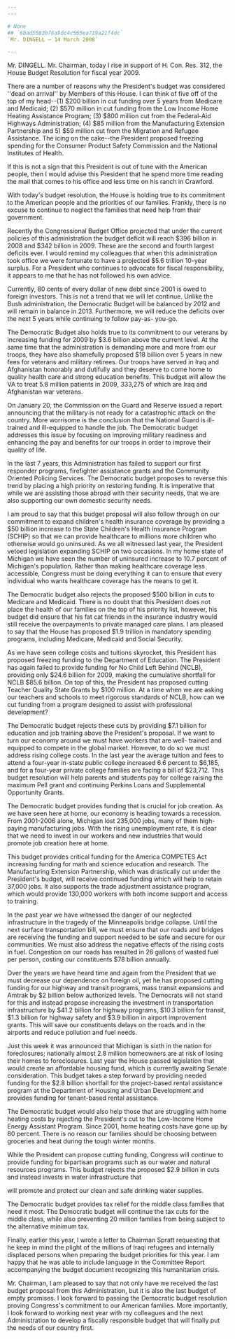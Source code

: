```yaml
---
---

# None
## `6bad5583b76a9dc4c565ea719a21f4dc`
`Mr. DINGELL — 14 March 2008`

---
```



Mr. DINGELL. Mr. Chairman, today I rise in support of H. Con. Res. 
312, the House Budget Resolution for fiscal year 2009.

There are a number of reasons why the President's budget was 
considered ''dead on arrival'' by Members of this House. I can think of 
five off of the top of my head--(1) $200 billion in cut funding over 5 
years from Medicare and Medicaid; (2) $570 million in cut funding from 
the Low Income Home Heating Assistance Program; (3) $800 million cut 
from the Federal-Aid Highways Administration; (4) $85 million from the 
Manufacturing Extension Partnership and 5) $59 million cut from the 
Migration and Refugee Assistance. The icing on the cake--the President 
proposed freezing spending for the Consumer Product Safety Commission 
and the National Institutes of Health.

If this is not a sign that this President is out of tune with the 
American people, then I would advise this President that he spend more 
time reading the mail that comes to his office and less time on his 
ranch in Crawford.

With today's budget resolution, the House is holding true to its 
commitment to the American people and the priorities of our families. 
Frankly, there is no excuse to continue to neglect the families that 
need help from their government.

Recently the Congressional Budget Office projected that under the 
current policies of this administration the budget deficit will reach 
$396 billion in 2008 and $342 billion in 2009. These are the second and 
fourth largest deficits ever. I would remind my colleagues that when 
this administration took office we were fortunate to have a projected 
$5.6 trillion 10-year surplus. For a President who continues to 
advocate for fiscal responsibility, it appears to me that he has not 
followed his own advice.

Currently, 80 cents of every dollar of new debt since 2001 is owed to 
foreign investors. This is not a trend that we will let continue. 
Unlike the Bush administration, the Democratic Budget will be balanced 
by 2012 and will remain in balance in 2013. Furthermore, we will reduce 
the deficits over the next 5 years while continuing to follow pay-as-
you-go.

The Democratic Budget also holds true to its commitment to our 
veterans by increasing funding for 2009 by $3.6 billion above the 
current level. At the same time that the administration is demanding 
more and more from our troops, they have also shamefully proposed $18 
billion over 5 years in new fees for veterans and military retirees. 
Our troops have served in Iraq and Afghanistan honorably and dutifully 
and they deserve to come home to quality health care and strong 
education benefits. This budget will allow the VA to treat 5.8 million 
patients in 2009, 333,275 of which are Iraq and Afghanistan war 
veterans.

On January 20, the Commission on the Guard and Reserve issued a 
report announcing that the military is not ready for a catastrophic 
attack on the country. More worrisome is the conclusion that the 
National Guard is ill-trained and ill-equipped to handle the job. The 
Democratic budget addresses this issue by focusing on improving 
military readiness and enhancing the pay and benefits for our troops in 
order to improve their quality of life.

In the last 7 years, this Administration has failed to support our 
first responder programs, firefighter assistance grants and the 
Community Oriented Policing Services. The Democratic budget proposes to 
reverse this trend by placing a high priority on restoring funding. It 
is imperative that while we are assisting those abroad with their 
security needs, that we are also supporting our own domestic security 
needs.

I am proud to say that this budget proposal will also follow through 
on our commitment to expand children's health insurance coverage by 
providing a $50 billion increase to the State Children's Health 
Insurance Program (SCHIP) so that we can provide healthcare to millions 
more children who otherwise would go uninsured. As we all witnessed 
last year, the President vetoed legislation expanding SCHIP on two 
occasions. In my home state of Michigan we have seen the number of 
uninsured increase to 10.7 percent of Michigan's population. Rather 
than making healthcare coverage less accessible, Congress must be doing 
everything it can to ensure that every individual who wants healthcare 
coverage has the means to get it.

The Democratic budget also rejects the proposed $500 billion in cuts 
to Medicare and Medicaid. There is no doubt that this President does 
not place the health of our families on the top of his priority list, 
however, his budget did ensure that his fat cat friends in the 
insurance industry would still receive the overpayments to private 
managed care plans. I am pleased to say that the House has proposed 
$1.9 trillion in mandatory spending programs, including Medicare, 
Medicaid and Social Security.

As we have seen college costs and tuitions skyrocket, this President 
has proposed freezing funding to the Department of Education. The 
President has again failed to provide funding for No Child Left Behind 
(NCLB), providing only $24.6 billion for 2009, making the cumulative 
shortfall for NCLB $85.6 billion. On top of this, the President has 
proposed cutting Teacher Quality State Grants by $100 million. At a 
time when we are asking our teachers and schools to meet rigorous 
standards of NCLB, how can we cut funding from a program designed to 
assist with professional development?

The Democratic budget rejects these cuts by providing $7.1 billion 
for education and job training above the President's proposal. If we 
want to turn our economy around we must have workers that are well-
trained and equipped to compete in the global market. However, to do so 
we must address rising college costs. In the last year the average 
tuition and fees to attend a four-year in-state public college 
increased 6.6 percent to $6,185, and for a four-year private college 
families are facing a bill of $23,712. This budget resolution will help 
parents and students pay for college raising the maximum Pell grant and 
continuing Perkins Loans and Supplemental Opportunity Grants.

The Democratic budget provides funding that is crucial for job 
creation. As we have seen here at home, our economy is heading towards 
a recession. From 2001-2006 alone, Michigan lost 235,000 jobs, many of 
them high-paying manufacturing jobs. With the rising unemployment rate, 
it is clear that we need to invest in our workers and new industries 
that would promote job creation here at home.

This budget provides critical funding for the America COMPETES Act 
increasing funding for math and science education and research. The 
Manufacturing Extension Partnership, which was drastically cut under 
the President's budget, will receive continued funding which will help 
to retain 37,000 jobs. It also supports the trade adjustment assistance 
program, which would provide 130,000 workers with both income support 
and access to training.

In the past year we have witnessed the danger of our neglected 
infrastructure in the tragedy of the Minneapolis bridge collapse. Until 
the next surface transportation bill, we must ensure that our roads and 
bridges are receiving the funding and support needed to be safe and 
secure for our communities. We must also address the negative effects 
of the rising costs in fuel. Congestion on our roads has resulted in 26 
gallons of wasted fuel per person, costing our constituents $78 billion 
annually.

Over the years we have heard time and again from the President that 
we must decrease our dependence on foreign oil, yet he has proposed 
cutting funding for our highway and transit programs, mass transit 
expansions and Amtrak by $2 billion below authorized levels. The 
Democrats will not stand for this and instead propose increasing the 
investment in transportation infrastructure by $41.2 billion for 
highway programs, $10.3 billion for transit, $1.3 billion for highway 
safety and $3.9 billion in airport improvement grants. This will save 
our constituents delays on the roads and in the airports and reduce 
pollution and fuel needs.

Just this week it was announced that Michigan is sixth in the nation 
for foreclosures; nationally almost 2.8 million homeowners are at risk 
of losing their homes to foreclosures. Last year the House passed 
legislation that would create an affordable housing fund, which is 
currently awaiting Senate consideration. This budget takes a step 
forward by providing needed funding for the $2.8 billion shortfall for 
the project-based rental assistance program at the Department of 
Housing and Urban Development and provides funding for tenant-based 
rental assistance.

The Democratic budget would also help those that are struggling with 
home heating costs by rejecting the President's cut to the Low-Income 
Home Energy Assistant Program. Since 2001, home heating costs have gone 
up by 80 percent. There is no reason our families should be choosing 
between groceries and heat during the tough winter months.

While the President can propose cutting funding, Congress will 
continue to provide funding for bipartisan programs such as our water 
and natural resources programs. This budget rejects the proposed $2.9 
billion in cuts and instead invests in water infrastructure that


will promote and protect our clean and safe drinking water supplies.

The Democratic budget provides tax relief for the middle class 
families that need it most. The Democratic budget will continue the tax 
cuts for the middle class, while also preventing 20 million families 
from being subject to the alternative minimum tax.

Finally, earlier this year, I wrote a letter to Chairman Spratt 
requesting that he keep in mind the plight of the millions of Iraqi 
refugees and internally displaced persons when preparing the budget 
priorities for this year. I am happy that he was able to include 
language in the Committee Report accompanying the budget document 
recognizing this humanitarian crisis.

Mr. Chairman, I am pleased to say that not only have we received the 
last budget proposal from this Administration, but it is also the last 
budget of empty promises. I look forward to passing the Democratic 
budget resolution proving Congress's commitment to our American 
families. More importantly, I look forward to working next year with my 
colleagues and the next Administration to develop a fiscally 
responsible budget that will finally put the needs of our country 
first.
